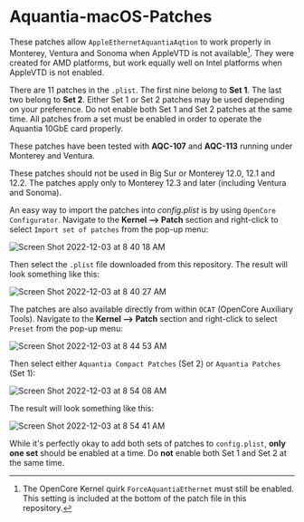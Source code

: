 # Aquantia-macOS-Patches
These patches allow `AppleEthernetAquantiaAqtion` to work properly in Monterey, Ventura and Sonoma when AppleVTD is not available[^1]. They were created for AMD platforms, but work equally well on Intel platforms when AppleVTD is not enabled.

There are 11 patches in the `.plist`. The first nine belong to **Set 1**. The last two belong to **Set 2**. Either Set 1 or Set 2 patches may be used depending on your preference. Do not enable both Set 1 and Set 2 patches at the same time. All patches from a set must be enabled in order to operate the Aquantia 10GbE card properly.

These patches have been tested with **AQC-107** and **AQC-113** running under Monterey and Ventura. 

These patches should not be used in Big Sur or Monterey 12.0, 12.1 and 12.2. The patches apply only to Monterey 12.3 and later (including Ventura and Sonoma).

An easy way to import the patches into *config.plist* is by using `OpenCore Configurator`. Navigate to the **Kernel --> Patch** section and right-click to select `Import set of patches` from the pop-up menu:

![Screen Shot 2022-12-03 at 8 40 18 AM](https://user-images.githubusercontent.com/48335376/205451692-7b40fd63-aa6a-4126-b7e7-b0dface3c79b.png)

Then select the `.plist` file downloaded from this repository. The result will look something like this:

![Screen Shot 2022-12-03 at 8 40 27 AM](https://user-images.githubusercontent.com/48335376/205452479-392ecae3-dba6-45da-b434-aae14e18cbd2.png)

The patches are also available directly from within `OCAT` (OpenCore Auxiliary Tools). Navigate to the **Kernel --> Patch** section and right-click to select `Preset` from the pop-up menu:

![Screen Shot 2022-12-03 at 8 44 53 AM](https://user-images.githubusercontent.com/48335376/205451855-e9be71c5-bd65-490c-880c-ba8d5e82436b.png)

Then select either `Aquantia Compact Patches` (Set 2) or `Aquantia Patches` (Set 1):

![Screen Shot 2022-12-03 at 8 54 08 AM](https://user-images.githubusercontent.com/48335376/205452518-755fbafe-71ef-4303-9ef3-d549f5fe29c6.png)

The result will look something like this:

![Screen Shot 2022-12-03 at 8 54 41 AM](https://user-images.githubusercontent.com/48335376/205452409-d67c27fa-d51c-4cb7-a65d-fb1794bb79b3.png)

While it's perfectly okay to add both sets of patches to `config.plist`, **only one set** should be enabled at a time. Do **not** enable both Set 1 and Set 2 at the same time. 

[^1]: The OpenCore Kernel quirk `ForceAquantiaEthernet` must still be enabled. This setting is included at the bottom of the patch file in this repository.
